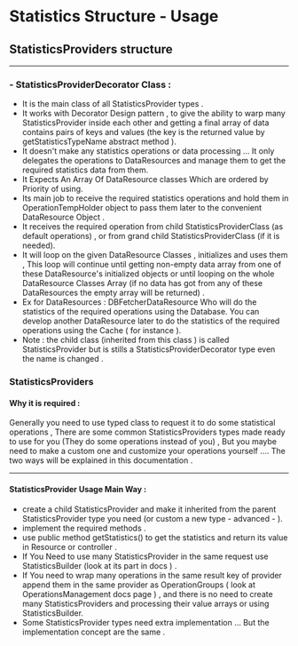 # Statistics Structure - Usage
## StatisticsProviders structure

<hr>

### - StatisticsProviderDecorator Class :
- It is the main class of all StatisticsProvider types . 
- It works with Decorator Design pattern , to give the ability to warp many StatisticsProvider inside each other
  and getting a final array of data contains pairs of keys and values
  (the key is the returned value by getStatisticsTypeName abstract method ).
- It doesn't make any statistics operations or data processing ... It only delegates the operations to DataResources
  and manage them to get the required statistics data from them.
- It Expects An Array Of DataResource classes Which are ordered by Priority of using.
- Its main job to receive the required statistics operations and hold them in OperationTempHolder object
  to pass them later to the convenient DataResource Object .
- It receives the required operation from child StatisticsProviderClass (as default operations) , or from grand child StatisticsProviderClass (if it is needed).
- It will loop on the given DataResource Classes , initializes and uses them , This loop will continue until
  getting non-empty data array from one of these DataResource's initialized objects or until looping on the whole
  DataResource Classes Array (if no data has got from any of these DataResources the empty array will be returned) .
- Ex for DataResources : DBFetcherDataResource Who will do the statistics of the required operations using the Database.
  You can develop another DataResource later to do the statistics of the required operations using the Cache ( for instance ).
- Note : the child class (inherited from this class ) is called StatisticsProvider but is stills a StatisticsProviderDecorator type even the name is changed .

### StatisticsProviders

#### Why it is required : 
Generally you need to use  typed class to request it to do some statistical operations ,
There are some common StatisticsProviders types made ready to use for you (They do some operations instead of you) ,
But you maybe need to make a custom one and customize your operations yourself .... The two ways will be explained in this documentation .
<hr>

#### StatisticsProvider Usage Main Way : 
- create a child StatisticsProvider and make it inherited from the parent StatisticsProvider type you need (or custom a new type - advanced - ).
- implement the required methods .
- use public method getStatistics() to get the statistics and return its value in Resource or controller .
- If You Need to use many StatisticsProvider in the same request use StatisticsBuilder (look at its part in docs )  .
- If You need to wrap many operations in the same result key of provider append them in the same provider as OperationGroups ( look at OperationsManagement docs page ) ,
and there is no need to create many StatisticsProviders and processing their value arrays or using StatisticsBuilder.
- Some StatisticsProvider types need extra implementation ... But the implementation concept are the same .
